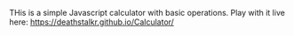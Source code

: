 THis is a simple Javascript calculator with basic operations.
Play with it live here: https://deathstalkr.github.io/Calculator/
